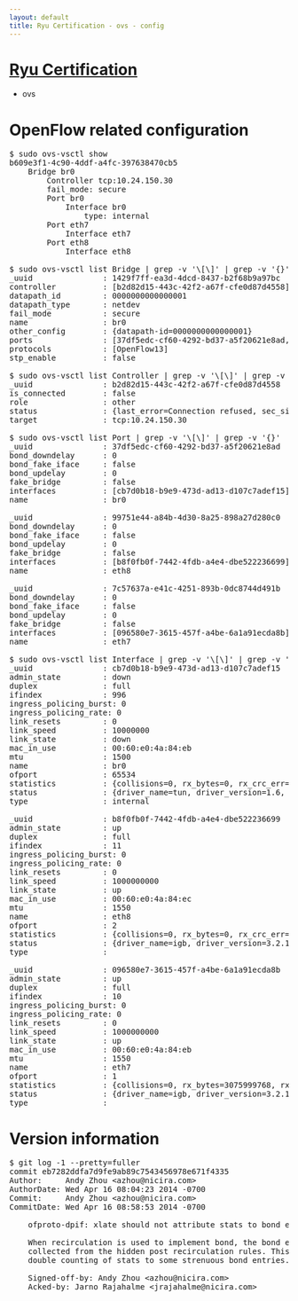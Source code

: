 ```yaml
---
layout: default
title: Ryu Certification - ovs - config
---
```

# [Ryu Certification](http://osrg.github.io/ryu/certification.html)
* ovs 

# OpenFlow related configuration
<pre>
$ sudo ovs-vsctl show
b609e3f1-4c90-4ddf-a4fc-397638470cb5
    Bridge br0
        Controller tcp:10.24.150.30
        fail_mode: secure
        Port br0
            Interface br0
                type: internal
        Port eth7
            Interface eth7
        Port eth8
            Interface eth8

$ sudo ovs-vsctl list Bridge | grep -v '\[\]' | grep -v '{}'
_uuid               : 1429f7ff-ea3d-4dcd-8437-b2f68b9a97bc
controller          : [b2d82d15-443c-42f2-a67f-cfe0d87d4558]
datapath_id         : 0000000000000001
datapath_type       : netdev
fail_mode           : secure
name                : br0
other_config        : {datapath-id=0000000000000001}
ports               : [37df5edc-cf60-4292-bd37-a5f20621e8ad, 7c57637a-e41c-4251-893b-0dc8744d491b, 99751e44-a84b-4d30-8a25-898a27d280c0]
protocols           : [OpenFlow13]
stp_enable          : false

$ sudo ovs-vsctl list Controller | grep -v '\[\]' | grep -v '{}'
_uuid               : b2d82d15-443c-42f2-a67f-cfe0d87d4558
is_connected        : false
role                : other
status              : {last_error=Connection refused, sec_since_connect=537, sec_since_disconnect=0, state=BACKOFF}
target              : tcp:10.24.150.30

$ sudo ovs-vsctl list Port | grep -v '\[\]' | grep -v '{}'
_uuid               : 37df5edc-cf60-4292-bd37-a5f20621e8ad
bond_downdelay      : 0
bond_fake_iface     : false
bond_updelay        : 0
fake_bridge         : false
interfaces          : [cb7d0b18-b9e9-473d-ad13-d107c7adef15]
name                : br0

_uuid               : 99751e44-a84b-4d30-8a25-898a27d280c0
bond_downdelay      : 0
bond_fake_iface     : false
bond_updelay        : 0
fake_bridge         : false
interfaces          : [b8f0fb0f-7442-4fdb-a4e4-dbe522236699]
name                : eth8

_uuid               : 7c57637a-e41c-4251-893b-0dc8744d491b
bond_downdelay      : 0
bond_fake_iface     : false
bond_updelay        : 0
fake_bridge         : false
interfaces          : [096580e7-3615-457f-a4be-6a1a91ecda8b]
name                : eth7

$ sudo ovs-vsctl list Interface | grep -v '\[\]' | grep -v '{}'
_uuid               : cb7d0b18-b9e9-473d-ad13-d107c7adef15
admin_state         : down
duplex              : full
ifindex             : 996
ingress_policing_burst: 0
ingress_policing_rate: 0
link_resets         : 0
link_speed          : 10000000
link_state          : down
mac_in_use          : 00:60:e0:4a:84:eb
mtu                 : 1500
name                : br0
ofport              : 65534
statistics          : {collisions=0, rx_bytes=0, rx_crc_err=0, rx_dropped=0, rx_errors=0, rx_frame_err=0, rx_over_err=0, rx_packets=0, tx_bytes=0, tx_dropped=0, tx_errors=0, tx_packets=0}
status              : {driver_name=tun, driver_version=1.6, firmware_version=N/A}
type                : internal

_uuid               : b8f0fb0f-7442-4fdb-a4e4-dbe522236699
admin_state         : up
duplex              : full
ifindex             : 11
ingress_policing_burst: 0
ingress_policing_rate: 0
link_resets         : 0
link_speed          : 1000000000
link_state          : up
mac_in_use          : 00:60:e0:4a:84:ec
mtu                 : 1550
name                : eth8
ofport              : 2
statistics          : {collisions=0, rx_bytes=0, rx_crc_err=0, rx_dropped=0, rx_errors=0, rx_frame_err=0, rx_over_err=0, rx_packets=0, tx_bytes=7494807, tx_dropped=0, tx_errors=0, tx_packets=79891}
status              : {driver_name=igb, driver_version=3.2.10-k, firmware_version=3.10-0}
type                : 

_uuid               : 096580e7-3615-457f-a4be-6a1a91ecda8b
admin_state         : up
duplex              : full
ifindex             : 10
ingress_policing_burst: 0
ingress_policing_rate: 0
link_resets         : 0
link_speed          : 1000000000
link_state          : up
mac_in_use          : 00:60:e0:4a:84:eb
mtu                 : 1550
name                : eth7
ofport              : 1
statistics          : {collisions=0, rx_bytes=3075999768, rx_crc_err=0, rx_dropped=0, rx_errors=0, rx_frame_err=0, rx_over_err=0, rx_packets=72764692, tx_bytes=0, tx_dropped=0, tx_errors=0, tx_packets=0}
status              : {driver_name=igb, driver_version=3.2.10-k, firmware_version=3.10-0}
type                : 
</pre>

# Version information
<pre>
$ git log -1 --pretty=fuller
commit eb7282ddfa7d9fe9ab89c7543456978e671f4335
Author:     Andy Zhou &lt;azhou@nicira.com&gt;
AuthorDate: Wed Apr 16 08:04:23 2014 -0700
Commit:     Andy Zhou &lt;azhou@nicira.com&gt;
CommitDate: Wed Apr 16 08:58:53 2014 -0700

    ofproto-dpif: xlate should not attribute stats to bond entry when using recirc
    
    When recirculation is used to implement bond, the bond entry stats are
    collected from the hidden post recirculation rules. This bug causes
    double counting of stats to some strenuous bond entries.
    
    Signed-off-by: Andy Zhou &lt;azhou@nicira.com&gt;
    Acked-by: Jarno Rajahalme &lt;jrajahalme@nicira.com&gt;
</pre>
